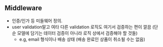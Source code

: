 ## Middleware

- 인증/인가 등 미들웨어 정의.
- user validation말고 여타 다른 validation 로직도 여기서 검증하는 편이 깔끔 (단순 모델에 담기는 데이터 검증이 아니라 로직 상에서 검증해야 할 것들)
  - e.g, email 형식이나 배송 상태 (배송 완료인 상품이 취소될 수는 없음)